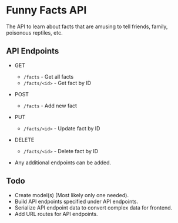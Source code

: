 # Funny Facts API

The API to learn about facts that are amusing to tell friends, family, poisonous reptiles, etc.

## API Endpoints
- GET
    - `/facts` - Get all facts
    - `/facts/<id>` - Get fact by ID
- POST 
    - `/facts` - Add new fact
- PUT
    - `/facts/<id>` - Update fact by ID
- DELETE
    - `/facts/<id>` - Delete fact by ID

- Any additional endpoints can be added.

## Todo
- Create model(s) (Most likely only one needed).
- Build API endpoints specified under API endpoints.
- Serialize API endpoint data to convert complex data for frontend.
- Add URL routes for API endpoints.